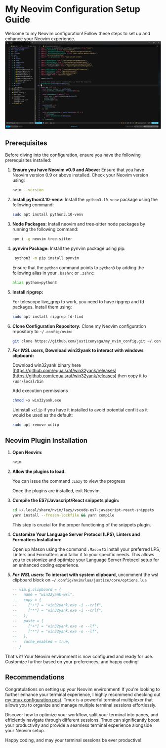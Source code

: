 # My Neovim Configuration Setup Guide

Welcome to my Neovim configuration! Follow these steps to set up and enhance your Neovim experience.
![My Neovim](nvim.png)

## Prerequisites

Before diving into the configuration, ensure you have the following prerequisites installed:

1. **Ensure you have Neovim v0.9 and Above:**
   Ensure that you have Neovim version 0.9 or above installed. Check your Neovim version using:

   ```bash
   nvim --version
   ```

2. **Install python3.10-venv:**
   Install the `python3.10-venv` package using the following command:

   ```bash
   sudo apt install python3.10-venv
   ```

3. **Node Packages:**
   Install neovim and tree-sitter node packages by running the following command:

   ```bash
   npm i -g neovim tree-sitter
   ```

4. **pynvim Package:**
   Install the pynvim package using pip:

   ```bash
    python3 -m pip install pynvim
   ```

   Ensure that the `python` command points to `python3` by adding the following alias in your `.bashrc` or `.zshrc`:

   ```bash
   alias python=python3

   ```

5. **Install ripgrep:**

   For telescope live_grep to work, you need to have ripgrep and fd packages. Install them using:

   ```bash
   sudo apt install ripgrep fd-find
   ```

6. **Clone Configuration Repository:**
   Clone my Neovim configuration repository to `~/.config/nvim`:

   ```bash
   git clone https://github.com/justicenyaga/my_nvim_config.git ~/.config/nvim
   ```

7. **_For WSL users_, Download win32yank to interact with windows clipboard:**

   Download win32yank binary here [https://github.com/equalsraf/win32yank/releases](https://github.com/equalsraf/win32yank/releases)
   then copy it to `/usr/local/bin`

   Add execution permissions

   ```bash
   chmod +x win32yank.exe
   ```

   Uninstall `xclip` if you have it installed to avoid potential conflit as it would be used as the default:

   ```bash
   sudo apt remove xclip
   ```

## Neovim Plugin Installation

1. **Open Neovim:**

   ```bash
   nvim
   ```

2. **Allow the plugins to load.**

   You can issue the command `:Lazy` to view the progress

   Once the plugins are installed, exit Neovim.

3. **Compile the ES7/Javascript/React snippets plugin:**

   ```bash
   cd ~/.local/share/nvim/lazy/vscode-es7-javascript-react-snippets
   yarn install --frozen-lockfile && yarn compile
   ```

   This step is crucial for the proper functioning of the snippets plugin.

4. **Customize Your Language Server Protocol (LPS), Linters and Formatters Installation:**

   Open up Mason using the command `:Mason` to install your preferred LPS, Linters and Formatters and tailor it to your specific needs. This allows you to customize and optimize your Language Server Protocol setup for an enhanced coding experience.

5. **_For WSL users_: To interact with system clipboard**, uncomment the wsl clipboard block on `~/.config/nvim/lua/justice/core/options.lua`

   ```lua
   -- vim.g.clipboard = {
   --   name = "win32yank-wsl",
   --   copy = {
   --     ["+"] = "win32yank.exe -i --crlf",
   --     ["*"] = "win32yank.exe -i --crlf",
   --   },
   --   paste = {
   --     ["+"] = "win32yank.exe -o --lf",
   --     ["*"] = "win32yank.exe -o --lf",
   --   },
   --   cache_enabled = true,
   -- }
   ```

That's it! Your Neovim environment is now configured and ready for use. Customize further based on your preferences, and happy coding!

## Recommendations

Congratulations on setting up your Neovim environment! If you're looking to further enhance your terminal experience, I highly recommend checking out [my tmux configuration post](http://justicenyaga.me/posts/202401-my-tmux-configuration/). Tmux is a powerful terminal multiplexer that allows you to organize and manage multiple terminal sessions effortlessly.

Discover how to optimize your workflow, split your terminal into panes, and efficiently navigate through different sessions. Tmux can significantly boost your productivity and provide a seamless terminal experience alongside your Neovim setup.

Happy coding, and may your terminal sessions be ever productive!
